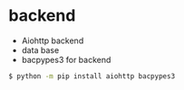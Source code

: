# backend

* Aiohttp backend
* data base
* bacpypes3 for backend


      
```bash
$ python -m pip install aiohttp bacpypes3
```
